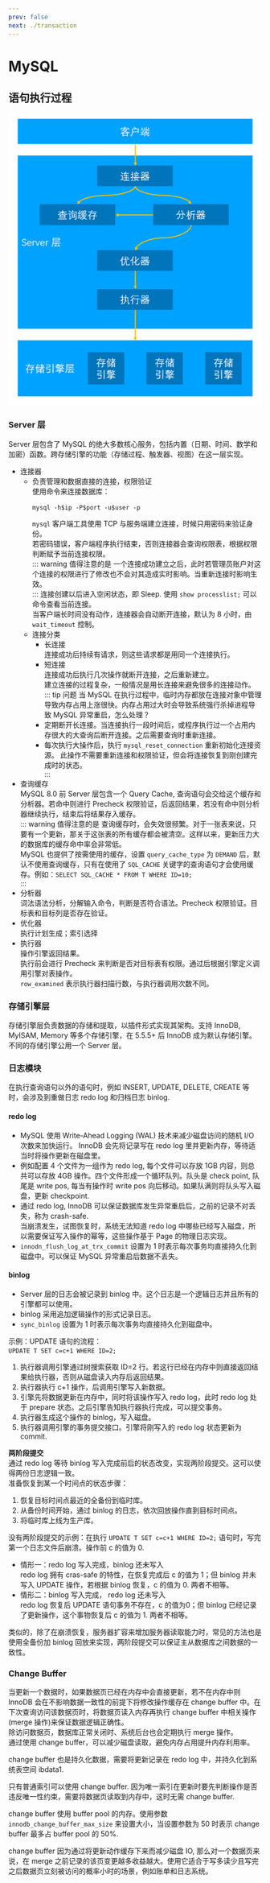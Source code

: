 ```yaml
---
prev: false
next: ./transaction
---
```


# MySQL

## 语句执行过程
![MySQL 执行过程](/img/mysqlProcess.png)  

### Server 层
Server 层包含了 MySQL 的绝大多数核心服务，包括内置（日期、时间、数学和加密）函数。跨存储引擎的功能（存储过程、触发器、视图）在这一层实现。  

+ 连接器  
  + 负责管理和数据直接的连接，权限验证  
    使用命令来连接数据库：  
    ``` shell
    mysql -h$ip -P$port -u$user -p
    ```
    `mysql` 客户端工具使用 TCP 与服务端建立连接，时候只用密码来验证身份。  
    若密码错误，客户端程序执行结束，否则连接器会查询权限表，根据权限判断赋予当前连接权限。  
    ::: warning 值得注意的是
    一个连接成功建立之后，此时若管理员账户对这个连接的权限进行了修改也不会对其造成实时影响。当重新连接时影响生效。  
    :::
    连接创建以后进入空闲状态，即 Sleep. 使用 `show processlist;` 可以命令查看当前连接。  
    当客户端长时间没有动作，连接器会自动断开连接，默认为 8 小时，由 `wait_timeout` 控制。  
  + 连接分类
    + 长连接  
      连接成功后持续有请求，则这些请求都是用同一个连接执行。  
    + 短连接  
      连接成功后执行几次操作就断开连接，之后重新建立。  
      建立连接的过程复杂，一般情况是用长连接来避免很多的连接动作。  
    ::: tip 问题
    当 MySQL 在执行过程中，临时内存都放在连接对象中管理导致内存占用上涨很快。内存占用过大时会导致系统强行杀掉进程导致 MySQL 异常重启，怎么处理？  
    + 定期断开长连接。当连接执行一段时间后，或程序执行过一个占用内存很大的大查询后断开连接。之后需要查询时重新连接。  
    + 每次执行大操作后，执行 `mysql_reset_connection` 重新初始化连接资源。 此操作不需要重新连接和权限验证，但会将连接恢复到刚创建完成时的状态。<Badge text="MySQL 5.7 +"/>  
    :::
+ 查询缓存 <Badge text="MySQL 8.0 -" type="error"/>  
  MySQL 8.0 前 Server 层包含一个 Query Cache, 查询语句会交给这个缓存和分析器。若命中则进行 Precheck 权限验证，后返回结果，若没有命中则分析器继续执行，结束后将结果存入缓存。  
  ::: warning 值得注意的是
  查询缓存时，会失效很频繁。对于一张表来说，只要有一个更新，那关于这张表的所有缓存都会被清空。这样以来，更新压力大的数据库的缓存命中率会非常低。  
  MySQL 也提供了按需使用的缓存，设置 `query_cache_type` 为 `DEMAND` 后，默认不使用查询缓存，只有在使用了 `SQL_CACHE` 关键字的查询语句才会使用缓存。例如：`SELECT SQL_CACHE * FROM T WHERE ID=10;`  
  :::
+ 分析器  
  词法语法分析，分解输入命令，判断是否符合语法。Precheck 权限验证。目标表和目标列是否存在验证。    
+ 优化器  
  执行计划生成；索引选择
+ 执行器  
  操作引擎返回结果。  
  执行前会进行 Precheck 来判断是否对目标表有权限。通过后根据引擎定义调用引擎对表操作。  
  `row_examined` 表示执行器扫描行数，与执行器调用次数不同。  

### 存储引擎层
存储引擎层负责数据的存储和提取，以插件形式实现其架构。支持 InnoDB, MyISAM, Memory 等多个存储引擎，在 5.5.5+ 后 InnoDB 成为默认存储引擎。不同的存储引擎公用一个 Server 层。  

### 日志模块
在执行查询语句以外的语句时，例如 INSERT, UPDATE, DELETE, CREATE 等时，会涉及到重做日志 redo log 和归档日志 binlog. 

#### redo log
+ MySQL 使用 Write-Ahead Logging (WAL) 技术来减少磁盘访问的随机 I/O 次数来加快运行。 InnoDB 会先将记录写在 redo log 里并更新内存，等待适当时将操作更新在磁盘里。  
+ 例如配置 4 个文件为一组作为 redo log, 每个文件可以存放 1GB 内容，则总共可以存放 4GB 操作。四个文件形成一个循环队列。队头是 check point, 队尾是 write pos, 每当有操作时 write pos 向后移动。如果队满则将队头写入磁盘，更新 checkpoint.  
+ 通过 redo log, InnoDB 可以保证数据库发生异常重启后，之前的记录不对丢失，称为 crash-safe.  
  当崩溃发生，试图恢复时，系统无法知道 redo log 中哪些已经写入磁盘，所以需要保证写入操作的幂等，这些操作基于 Page 的物理日志实现。  
+ `innodn_flush_log_at_trx_commit` 设置为 1 时表示每次事务均直接持久化到磁盘中。可以保证 MySQL 异常重启后数据不丢失。  

#### binlog
+ Server 层的日志会被记录到 binlog 中。这个日志是一个逻辑日志并且所有的引擎都可以使用。  
+ binlog 采用追加逻辑操作的形式记录日志。  
+ `sync_binlog` 设置为 1 时表示每次事务均直接持久化到磁盘中。  

示例：UPDATE 语句的流程：  
`UPDATE T SET c=c+1 WHERE ID=2;`  
1. 执行器调用引擎通过树搜索获取 ID=2 行。若这行已经在内存中则直接返回结果给执行器，否则从磁盘读入内存后返回结果。  
2. 执行器执行 c+1 操作，后调用引擎写入新数据。  
3. 引擎先将数据更新在内存中，同时将该操作写入 redo log，此时 redo log 处于 prepare 状态。之后引擎告知执行器执行完成，可以提交事务。  
4. 执行器生成这个操作的 binlog，写入磁盘。  
5. 执行器调用引擎的事务提交接口。引擎将刚写入的 redo log 状态更新为 commit.  

**两阶段提交**  
通过 redo log 等待 binlog 写入完成前后的状态改变，实现两阶段提交。这可以使得两份日志逻辑一致。  
准备恢复到某一个时间点的状态步骤：  
1. 恢复目标时间点最近的全备份到临时库。  
2. 从备份时间开始，通过 binlog 的日志，依次回放操作直到目标时间点。  
3. 将临时库上线为生产库。  

没有两阶段提交的示例：在执行 `UPDATE T SET c=c+1 WHERE ID=2;` 语句时，写完第一个日志文件后崩溃。操作前 c 的值为 0.  
+ 情形一：redo log 写入完成，binlog 还未写入  
  redo log 拥有 cras-safe 的特性，在恢复完成后 c 的值为 1；但 binlog 并未写入 UPDATE 操作，若根据 binlog 恢复，c 的值为 0. 两者不相等。  
+ 情形二：binlog 写入完成， redo log 还未写入  
  redo log 恢复后 UPDATE 语句事务不存在，c 的值为0；但 binlog 已经记录了更新操作，这个事物恢复后 c 的值为 1. 两者不相等。  

类似的，除了在崩溃恢复，服务器扩容来增加服务器读取能力时，常见的方法也是使用全备份加 binlog 回放来实现，两阶段提交可以保证主从数据库之间数据的一致性。  


### Change Buffer
当更新一个数据时，如果数据页已经在内存中会直接更新，若不在内存中则 InnoDB 会在不影响数据一致性的前提下将修改操作缓存在 change buffer 中。在下次查询访问该数据页时，将数据页读入内存再执行 change buffer 中相关操作(merge 操作)来保证数据逻辑正确性。  
除访问数据页，数据库正常关闭时、系统后台也会定期执行 merge 操作。  
通过使用 change buffer，可以减少磁盘读取，避免内存占用提升内存利用率。  

change buffer 也是持久化数据，需要将更新记录在 redo log 中，并持久化到系统表空间 ibdata1.  

只有普通索引可以使用 change buffer. 因为唯一索引在更新时要先判断操作是否违反唯一性约束，需要将数据页读取到内存中，这时无需 change buffer.  

change buffer 使用 buffer pool 的内存。使用参数 `innodb_change_buffer_max_size` 来设置大小，当设置参数为 50 时表示 change buffer 最多占 buffer pool 的 50%.  

change buffer 因为通过将更新动作缓存下来而减少磁盘 IO, 那么对一个数据页来说，在 merge 之前记录的该页变更越多收益越大。使用它适合于写多读少且写完之后数据页立刻被访问的概率小时的场景，例如账单和日志系统。  